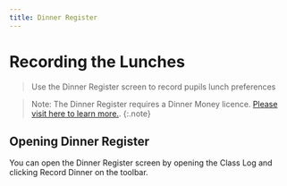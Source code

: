 ```yaml
---
title: Dinner Register
---
```

# Recording the Lunches

> Use the Dinner Register screen to record pupils lunch preferences

> Note: The Dinner Register requires a Dinner Money licence. [Please visit here to learn more.](take-register).
{:.note}

## Opening Dinner Register

You can open the Dinner Register screen by opening the Class Log and clicking Record Dinner on the toolbar.

